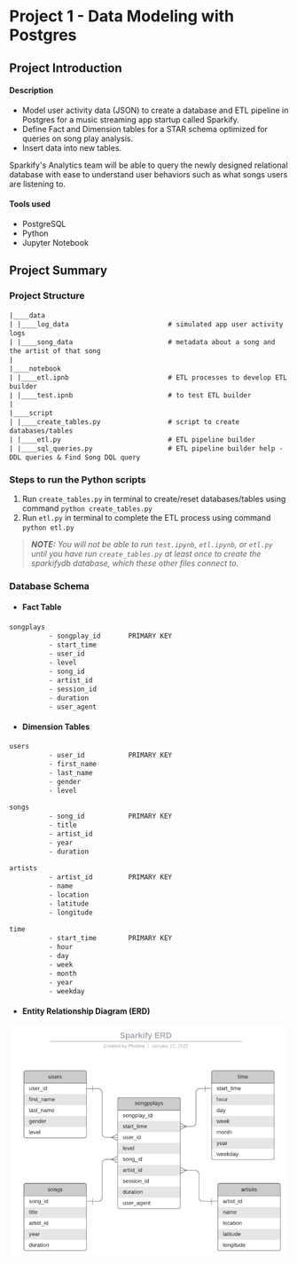 # Project 1 - Data Modeling with Postgres

## Project Introduction

#### Description
* Model user activity data (JSON) to create a database and ETL pipeline in Postgres for a music streaming app startup called Sparkify.
* Define Fact and Dimension tables for a STAR schema optimized for queries on song play analysis.  
* Insert data into new tables.

Sparkify's Analytics team will be able to query the newly designed relational database with ease to understand user behaviors such as what songs users are listening to.

#### Tools used
* PostgreSQL
* Python
* Jupyter Notebook


## Project Summary

### Project Structure 

```
|____data
| |____log_data                         # simulated app user activity logs
| |____song_data                        # metadata about a song and the artist of that song
|
|____notebook
| |____etl.ipnb                         # ETL processes to develop ETL builder 
| |____test.ipnb                        # to test ETL builder
|
|____script
| |____create_tables.py                 # script to create databases/tables
| |____etl.py                           # ETL pipeline builder
| |____sql_queries.py                   # ETL pipeline builder help - DDL queries & Find Song DQL query
```


### Steps to run the Python scripts
1. Run `create_tables.py` in terminal to create/reset databases/tables using command ```python create_tables.py```
2. Run `etl.py` in terminal to complete the ETL process using command ```python etl.py```


> ***NOTE:** You will not be able to run `test.ipynb`, `etl.ipynb`, or `etl.py` until you have run `create_tables.py` at least once to create the sparkifydb database, which these other files connect to.*




### Database Schema 

* #### Fact Table 


```
songplays 
          - songplay_id       PRIMARY KEY
          - start_time
          - user_id
          - level
          - song_id
          - artist_id
          - session_id
          - duration
          - user_agent
```

* #### Dimension Tables


```
users 
          - user_id           PRIMARY KEY
          - first_name
          - last_name
          - gender
          - level
```
```
songs 
          - song_id           PRIMARY KEY
          - title
          - artist_id
          - year
          - duration
```
```
artists 
          - artist_id         PRIMARY KEY
          - name
          - location
          - latitude
          - longitude
```
```
time 
          - start_time        PRIMARY KEY
          - hour
          - day
          - week
          - month
          - year
          - weekday
```
* #### Entity Relationship Diagram (ERD)

![](https://github.com/phphoebe/Udacity-Data-Engineering-Nanodegree/blob/master/Project%201-Data%20Modeling%20with%20Postgres/Sparkify%20ERD.png)
